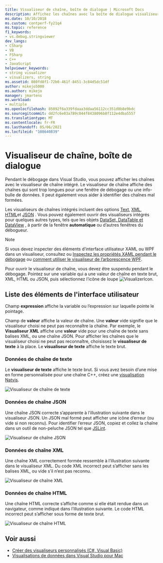 ```yaml
---
title: Visualiseur de chaîne, boîte de dialogue | Microsoft Docs
description: Affichez les chaînes avec la boîte de dialogue visualiseur de chaîne intégré pendant le débogage dans Visual Studio.
ms.date: 10/10/2018
ms.custom: contperf-fy21q4
ms.topic: reference
f1_keywords:
- vs.debug.stringviewer
dev_langs:
- CSharp
- VB
- FSharp
- C++
- JavaScript
helpviewer_keywords:
- string visualizer
- visualizers, string
ms.assetid: 080fd8f1-72b0-461f-8451-3c84d5dc51df
author: mikejo5000
ms.author: mikejo
manager: jmartens
ms.workload:
- multiple
ms.openlocfilehash: 85092f6a339fdaaa3ddaa56112cc351d8b8e9bdc
ms.sourcegitcommit: dd2fc6e03a789c044f8438096b8f112e4dba5557
ms.translationtype: MT
ms.contentlocale: fr-FR
ms.lasthandoff: 05/06/2021
ms.locfileid: "108640839"
---
```

# <a name="string-visualizer-dialog-box"></a>Visualiseur de chaîne, boîte de dialogue

Pendant le débogage dans Visual Studio, vous pouvez afficher les chaînes avec le visualiseur de chaîne intégré. Le visualiseur de chaîne affiche des chaînes qui sont trop longues pour une fenêtre de débogage ou une info-bulle de données. Il peut également vous aider à identifier des chaînes mal formées.

Les visualiseurs de chaînes intégrés incluent des options [Text](#text-string-data), [XML](#xml-string-data), [HTML](#html-string-data)et [JSON](#json-string-data) . Vous pouvez également ouvrir des visualiseurs intégrés pour quelques autres types, tels que les objets [DataSet, DataTable et DataView](../debugger/dataset-visualizer-dialog-box.md) , à partir de la fenêtre **automatique** ou d’autres fenêtres du débogueur.

> [!NOTE]
> Si vous devez inspecter des éléments d’interface utilisateur XAML ou WPF dans un visualiseur, consultez ou [Inspectez les propriétés XAML pendant le débogage](../xaml-tools/inspect-xaml-properties-while-debugging.md) ou [comment utiliser le visualiseur de l’arborescence WPF](../debugger/how-to-use-the-wpf-tree-visualizer.md).

Pour ouvrir le visualiseur de chaîne, vous devez être suspendu pendant le débogage. Pointez sur une variable qui a une valeur de chaîne en texte brut, XML, HTML ou JSON, puis sélectionnez l’icône de loupe ![VisualizerIcon](../debugger/media/dbg-tips-visualizer-icon.png "Icône de visualiseur").

## <a name="uielement-list"></a>Liste des éléments de l'interface utilisateur

Champ **expression** affiche la variable ou l’expression sur laquelle pointe le pointage.

Champ de **valeur** affiche la valeur de chaîne. Une **valeur** vide signifie que le visualiseur choisi ne peut pas reconnaître la chaîne. Par exemple, le **Visualiseur XML** affiche une **valeur** vide pour une chaîne de texte sans balises XML, ou une chaîne JSON. Pour afficher les chaînes que le visualiseur choisi ne peut pas reconnaître, choisissez le **visualiseur de texte** à la place. Le **visualiseur de texte** affiche le texte brut.

### <a name="text-string-data"></a>Données de chaîne de texte

Le **visualiseur de texte** affiche le texte brut. Si vous avez besoin d’une mise en forme personnalisée pour une chaîne C++, créez une [visualisation Natvis](../debugger/create-custom-views-of-native-objects.md).

![Visualiseur de chaîne de texte](../debugger/media/dbg-string-visualizer-text.png "Visualiseur de chaîne de texte")

### <a name="json-string-data"></a>Données de chaîne JSON

Une chaîne JSON correcte s’apparente à l’illustration suivante dans le visualiseur JSON. Un JSON mal formé peut afficher une icône d’erreur (ou vide si non reconnu). Pour identifier l’erreur JSON, copiez et collez la chaîne dans un outil de non-peluche JSON tel que [JSLint](https://www.jslint.com/).

![Visualiseur de chaîne JSON](../debugger/media/dbg-tips-string-visualizer-json.png "Visualiseur de chaîne JSON")

### <a name="xml-string-data"></a>Données de chaîne XML

Une chaîne XML correctement formée ressemble à l’illustration suivante dans le visualiseur XML. Du code XML incorrect peut s’afficher sans les balises XML, ou vide s’il n’est pas reconnu.

![Visualiseur de chaîne XML](../debugger/media/dbg-string-visualizers-xml.png "Visualiseur de chaîne XML")

### <a name="html-string-data"></a>Données de chaîne HTML

Une chaîne HTML correcte s’affiche comme si elle était rendue dans un navigateur, comme indiqué dans l’illustration suivante. Le code HTML incorrect peut s’afficher sous forme de texte brut.

![Visualiseur de chaîne HTML](../debugger/media/dbg-string-visualizers-html.png "Visualiseur de chaîne HTML")

## <a name="see-also"></a>Voir aussi

- [Créer des visualiseurs personnalisés (C#, Visual Basic)](../debugger/create-custom-visualizers-of-data.md)
- [Visualisations de données dans Visual Studio pour Mac](/visualstudio/mac/data-visualizations)
